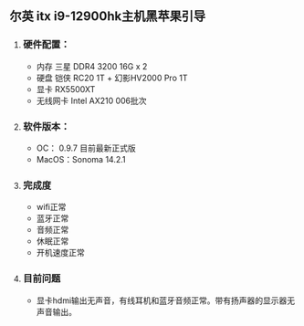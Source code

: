 ## 尔英 itx i9-12900hk主机黑苹果引导 
1. ### 硬件配置：
   - 内存 三星 DDR4 3200 16G x 2
   - 硬盘 铠侠 RC20 1T + 幻影HV2000 Pro 1T
   - 显卡 RX5500XT
   - 无线网卡 Intel AX210 006批次
     
3. ### 软件版本：
   - OC： 0.9.7 目前最新正式版
   - MacOS：Sonoma 14.2.1
  
4. ### 完成度
   - wifi正常
   - 蓝牙正常
   - 音频正常
   - 休眠正常
   - 开机速度正常
  
5. ### 目前问题
   - 显卡hdmi输出无声音，有线耳机和蓝牙音频正常。带有扬声器的显示器无声音输出。
